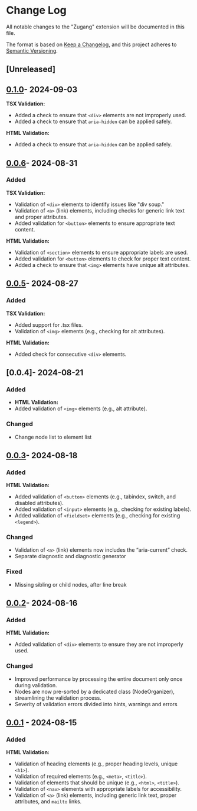 # Change Log

All notable changes to the "Zugang" extension will be documented in this file.

The format is based on [Keep a Changelog](https://keepachangelog.com/en/1.1.0/),
and this project adheres to [Semantic Versioning](https://semver.org/spec/v2.0.0.html).

## [Unreleased]

## [0.1.0]- 2024-09-03

**TSX Validation:**

- Added a check to ensure that `<div>` elements are not improperly used.
- Added a check to ensure that `aria-hidden` can be applied safely.

**HTML Validation:**

- Added a check to ensure that `aria-hidden` can be applied safely.

## [0.0.6]- 2024-08-31

### Added

**TSX Validation:**

- Validation of `<div>` elements to identify issues like "div soup."
- Validation of `<a>` (link) elements, including checks for generic link text and proper attributes.
- Added validation for `<button>` elements to ensure appropriate text content.

**HTML Validation:**

- Validation of `<section>` elements to ensure appropriate labels are used.
- Added validation for `<button>` elements to check for proper text content.
- Added a check to ensure that `<img>` elements have unique alt attributes.

## [0.0.5]- 2024-08-27

### Added

**TSX Validation:**

- Added support for .tsx files.
- Validation of `<img>` elements (e.g., checking for alt attributes).

**HTML Validation:**

- Added check for consecutive `<div>` elements.

## [0.0.4]- 2024-08-21

### Added

- **HTML Validation:**
- Added validation of `<img>` elements (e.g., alt attribute).

### Changed

- Change node list to element list

## [0.0.3]- 2024-08-18

### Added

**HTML Validation:**

- Added validation of `<button>` elements (e.g., tabindex, switch, and disabled attributes).
- Added validation of `<input>` elements (e.g., checking for existing labels).
- Added validation of `<fieldset>` elements (e.g., checking for existing `<legend>`).

### Changed

- Validation of `<a>` (link) elements now includes the “aria-current” check.
- Separate diagnostic and diagnostic generator

### Fixed

- Missing sibling or child nodes, after line break

## [0.0.2]- 2024-08-16

### Added

**HTML Validation:**

- Added validation of `<div>` elements to ensure they are not improperly used.

### Changed

- Improved performance by processing the entire document only once during validation.
- Nodes are now pre-sorted by a dedicated class (NodeOrganizer), streamlining the validation process.
- Severity of validation errors divided into hints, warnings and errors

## [0.0.1] - 2024-08-15

### Added

**HTML Validation:**

- Validation of heading elements (e.g., proper heading levels, unique `<h1>`).
- Validation of required elements (e.g., `<meta>`, `<title>`).
- Validation of elements that should be unique (e.g., `<html>`, `<title>`).
- Validation of `<nav>` elements with appropriate labels for accessibility.
- Validation of `<a>` (link) elements, including generic link text, proper attributes, and `mailto` links.

[0.0.1]: https://github.com/bpetermann/vscode-zugang/releases/tag/v0.0.1
[0.0.2]: https://github.com/bpetermann/vscode-zugang/releases/tag/v0.0.2
[0.0.3]: https://github.com/bpetermann/vscode-zugang/releases/tag/v0.0.3
[0.0.5]: https://github.com/bpetermann/vscode-zugang/releases/tag/v0.0.5
[0.0.6]: https://github.com/bpetermann/vscode-zugang/releases/tag/v0.0.6
[0.1.0]: https://github.com/bpetermann/vscode-zugang/releases/tag/v0.1.0
